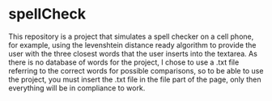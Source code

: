 # spellCheck

This repository is a project that simulates a spell checker on a cell phone, for example, using the levenshtein distance ready algorithm to provide the user with the three closest words that the user inserts into the textarea. As there is no database of words for the project, I chose to use a .txt file referring to the correct words for possible comparisons, so to be able to use the project, you must insert the .txt file in the file part of the page, only then everything will be in compliance to work.
